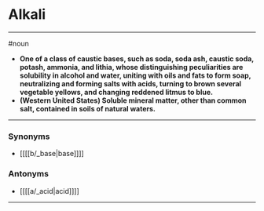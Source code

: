 # Alkali
---
#noun
- **One of a class of caustic bases, such as soda, soda ash, caustic soda, potash, ammonia, and lithia, whose distinguishing peculiarities are solubility in alcohol and water, uniting with oils and fats to form soap, neutralizing and forming salts with acids, turning to brown several vegetable yellows, and changing reddened litmus to blue.**
- **(Western United States) Soluble mineral matter, other than common salt, contained in soils of natural waters.**
---
### Synonyms
- [[[[b/_base|base]]]]
### Antonyms
- [[[[a/_acid|acid]]]]
---

